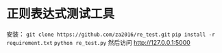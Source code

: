 # 正则表达式测试工具
安装：
`git clone https://github.com/za2016/re_test.git`
`pip install -r requirement.txt`
`python re_test.py`
然后访问 http://127.0.0.1:5000
